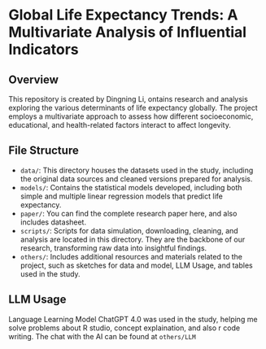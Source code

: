 # Global Life Expectancy Trends: A Multivariate Analysis of Influential Indicators

## Overview
This repository is created by Dingning Li, ontains research and analysis exploring the various determinants of life expectancy globally. The project employs a multivariate approach to assess how different socioeconomic, educational, and health-related factors interact to affect longevity.

## File Structure

- `data/`: This directory houses the datasets used in the study, including the original data sources and cleaned versions prepared for analysis.
- `models/`: Contains the statistical models developed, including both simple and multiple linear regression models that predict life expectancy.
- `paper/`: You can find the complete research paper here, and also includes datasheet.
- `scripts/`: Scripts for data simulation, downloading, cleaning, and analysis are located in this directory. They are the backbone of our research, transforming raw data into insightful findings.
- `others/`: Includes additional resources and materials related to the project, such as sketches for data and model, LLM Usage, and tables used in the study.

## LLM Usage
Language Learning Model ChatGPT 4.0 was used in the study, helping me solve problems about R studio, concept explaination, and also r code writing. The chat with the AI can be found at `others/LLM`



